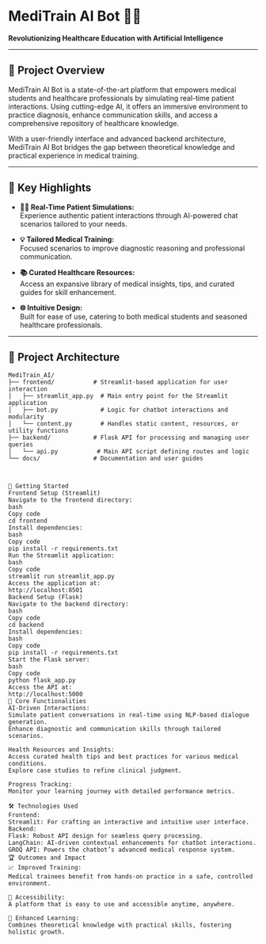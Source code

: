 # MediTrain AI Bot 🤖💊  
**Revolutionizing Healthcare Education with Artificial Intelligence**  

---

## 📝 Project Overview  
MediTrain AI Bot is a state-of-the-art platform that empowers medical students and healthcare professionals by simulating real-time patient interactions. Using cutting-edge AI, it offers an immersive environment to practice diagnosis, enhance communication skills, and access a comprehensive repository of healthcare knowledge.  

With a user-friendly interface and advanced backend architecture, MediTrain AI Bot bridges the gap between theoretical knowledge and practical experience in medical training.  

---

## 🌟 Key Highlights  

- **🧑‍⚕️ Real-Time Patient Simulations:**  
  Experience authentic patient interactions through AI-powered chat scenarios tailored to your needs.  

- **💡 Tailored Medical Training:**  
  Focused scenarios to improve diagnostic reasoning and professional communication.  

- **📚 Curated Healthcare Resources:**  
  Access an expansive library of medical insights, tips, and curated guides for skill enhancement.  

- **🌐 Intuitive Design:**  
  Built for ease of use, catering to both medical students and seasoned healthcare professionals.  

---

## 🔧 Project Architecture  

```plaintext
MediTrain_AI/
├── frontend/           # Streamlit-based application for user interaction
│   ├── streamlit_app.py  # Main entry point for the Streamlit application
│   ├── bot.py            # Logic for chatbot interactions and modularity
│   └── content.py        # Handles static content, resources, or utility functions
├── backend/            # Flask API for processing and managing user queries
│   └── api.py           # Main API script defining routes and logic
└── docs/               # Documentation and user guides



🚀 Getting Started
Frontend Setup (Streamlit)
Navigate to the frontend directory:
bash
Copy code
cd frontend
Install dependencies:
bash
Copy code
pip install -r requirements.txt
Run the Streamlit application:
bash
Copy code
streamlit run streamlit_app.py
Access the application at:
http://localhost:8501
Backend Setup (Flask)
Navigate to the backend directory:
bash
Copy code
cd backend
Install dependencies:
bash
Copy code
pip install -r requirements.txt
Start the Flask server:
bash
Copy code
python flask_app.py
Access the API at:
http://localhost:5000
🎯 Core Functionalities
AI-Driven Interactions:
Simulate patient conversations in real-time using NLP-based dialogue generation.
Enhance diagnostic and communication skills through tailored scenarios.

Health Resources and Insights:
Access curated health tips and best practices for various medical conditions.
Explore case studies to refine clinical judgment.

Progress Tracking:
Monitor your learning journey with detailed performance metrics.

🛠️ Technologies Used
Frontend:
Streamlit: For crafting an interactive and intuitive user interface.
Backend:
Flask: Robust API design for seamless query processing.
LangChain: AI-driven contextual enhancements for chatbot interactions.
GROQ API: Powers the chatbot’s advanced medical response system.
🏆 Outcomes and Impact
📈 Improved Training:
Medical trainees benefit from hands-on practice in a safe, controlled environment.

🌟 Accessibility:
A platform that is easy to use and accessible anytime, anywhere.

🚀 Enhanced Learning:
Combines theoretical knowledge with practical skills, fostering holistic growth.

